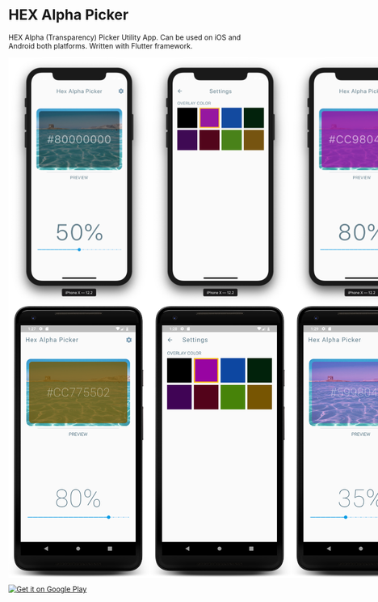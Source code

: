 # HEX Alpha Picker

HEX Alpha (Transparency) Picker Utility App. 
Can be used on iOS and Android both platforms. Written with Flutter framework.

<div style="display:flex">
  <img src="https://github.com/gshockv/HexAlphaPicker/blob/master/assets/hex_color_picker_ios_1.png" width="280" />
  <img src="https://github.com/gshockv/HexAlphaPicker/blob/master/assets/hex_color_picker_ios_2.png" width="280" />
  <img src="https://github.com/gshockv/HexAlphaPicker/blob/master/assets/hex_color_picker_ios_3.png" width="280" />
</div>

<div style="display:flex">
  <img src="https://github.com/gshockv/HexAlphaPicker/blob/master/assets/hex_color_picker_android_1.png" width="280" />
  <img src="https://github.com/gshockv/HexAlphaPicker/blob/master/assets/hex_color_picker_android_2.png" width="280" />
  <img src="https://github.com/gshockv/HexAlphaPicker/blob/master/assets/hex_color_picker_android_3.png" width="280" />
</div>


<a href='https://play.google.com/store/apps/details?id=com.gshockv.hexalpahcolors&pcampaignid=MKT-Other-global-all-co-prtnr-py-PartBadge-Mar2515-1'><img alt='Get it on Google Play' src='https://play.google.com/intl/en_us/badges/images/generic/en_badge_web_generic.png'/></a>
